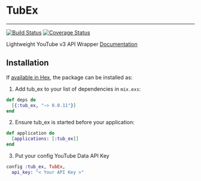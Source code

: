 # TubEx
---
[![Build Status](https://travis-ci.org/Rastopyr/tub_ex.svg?branch=master)](https://travis-ci.org/Rastopyr/tub_ex)
[![Coverage Status](https://coveralls.io/repos/github/Rastopyr/tub_ex/badge.svg?branch=master)](https://coveralls.io/github/Rastopyr/tub_ex?branch=master)

Lightweight YouTube v3 API Wrapper
[Documentation](https://hexdocs.pm/tub_ex)

## Installation

If [available in Hex](https://hex.pm/docs/publish), the package can be installed as:

1. Add tub_ex to your list of dependencies in `mix.exs`:

```elixir
def deps do
  [{:tub_ex, "~> 0.0.11"}]
end
```

2. Ensure tub_ex is started before your application:

```elixir
def application do
  [applications: [:tub_ex]]
end
```

  3. Put your config YouTube Data API Key

```elixir
config :tub_ex, TubEx,
  api_key: "< Your API Key >"
```
